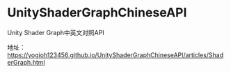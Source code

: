 # UnityShaderGraphChineseAPI
Unity Shader Graph中英文对照API

地址：
https://yogioh123456.github.io/UnityShaderGraphChineseAPI/articles/ShaderGraph.html

